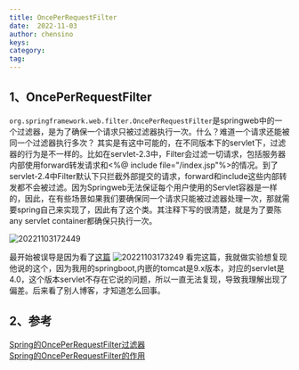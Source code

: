 ```yaml
---
title: OncePerRequestFilter
date:  2022-11-03
author: chensino
keys:
category:
tag:
---
```


## 1、OncePerRequestFilter

`org.springframework.web.filter.OncePerRequestFilter`是springweb中的一个过滤器，是为了确保一个请求只被过滤器执行一次。什么？难道一个请求还能被同一个过滤器执行多次？
其实是有这中可能的，在不同版本下的servlet下，过滤器的行为是不一样的。比如在servlet-2.3中，Filter会过滤一切请求，包括服务器内部使用forward转发请求和<%@ include file="/index.jsp"%>的情况。到了servlet-2.4中Filter默认下只拦截外部提交的请求，forward和include这些内部转发都不会被过滤。因为Springweb无法保证每个用户使用的Servlet容器是一样的，因此，在有些场景如果我们要确保同一个请求只能被过滤器处理一次，那就需要spring自己来实现了，因此有了这个类。其注释下写的很清楚，就是为了要陈any servlet container都确保只执行一次。

![20221103172449](https://afatpig.oss-cn-chengdu.aliyuncs.com/blog/20221103172449.png)

最开始被误导是因为看了[这篇](https://www.baeldung.com/spring-onceperrequestfilter)
![20221103173249](https://afatpig.oss-cn-chengdu.aliyuncs.com/blog/20221103173249.png)
看完这篇，我就做实验想复现他说的这个，因为我用的springboot,内嵌的tomcat是9.x版本，对应的servlet是4.0，这个版本servlet不存在它说的问题，所以一直无法复现，导致我理解出现了偏差。后来看了别人博客，才知道怎么回事。

## 2、参考

[Spring的OncePerRequestFilter过滤器](https://blog.csdn.net/weixin_43944305/article/details/119923969)  
[Spring的OncePerRequestFilter的作用](https://blog.csdn.net/zl1zl2zl3/article/details/79270664)